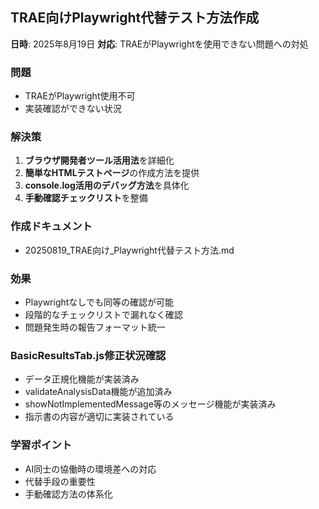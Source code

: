 ## TRAE向けPlaywright代替テスト方法作成

**日時**: 2025年8月19日
**対応**: TRAEがPlaywrightを使用できない問題への対処

### 問題
- TRAEがPlaywright使用不可
- 実装確認ができない状況

### 解決策
1. **ブラウザ開発者ツール活用法**を詳細化
2. **簡単なHTMLテストページ**の作成方法を提供  
3. **console.log活用のデバッグ方法**を具体化
4. **手動確認チェックリスト**を整備

### 作成ドキュメント
- 20250819_TRAE向け_Playwright代替テスト方法.md

### 効果
- Playwrightなしでも同等の確認が可能
- 段階的なチェックリストで漏れなく確認
- 問題発生時の報告フォーマット統一

### BasicResultsTab.js修正状況確認
- データ正規化機能が実装済み
- validateAnalysisData機能が追加済み
- showNotImplementedMessage等のメッセージ機能が実装済み
- 指示書の内容が適切に実装されている

### 学習ポイント
- AI同士の協働時の環境差への対応
- 代替手段の重要性
- 手動確認方法の体系化